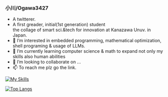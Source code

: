 ### 小川/Ogawa3427
- A twitterer.
- A first greader, initial(1st generation) student  
  the collage of smart sci.&tech for innovation
  at Kanazawa Unuv. in Japan.
- 👀 I’m interested in embedded programming, mathematical optimization, shell programing & usage of LLMs.
- 🌱 I’m currently learning computer science & math to expand not only my skills also human abilities
- 💞️ I’m looking to collaborate on ...
- 📫 To reach me plz go the link.

[![My Skills](https://skillicons.dev/icons?i=flutter,arduino,nextjs,vscode,ts&perline=5)](https://skillicons.dev)

[![Top Langs](https://github-readme-stats.vercel.app/api/top-langs/?username=ogawa3427&theme=vue-dark&show_icons=true&layout=compact)](https://github.com/ogawa3427/github-readme-stats)

<!---
ogawa3427/ogawa3427 is a ✨ special ✨ repository because its `README.md` (this file) appears on your GitHub profile.
You can click the Preview link to take a look at your changes.
--->

